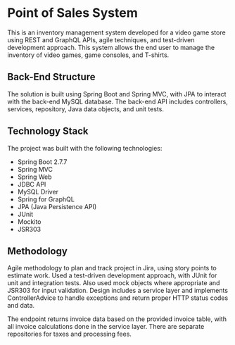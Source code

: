 # Point of Sales System
This is an inventory management system developed for a video game store using REST and GraphQL APIs, agile techniques, and test-driven development approach. This system allows the end user to manage the inventory of video games, game consoles, and T-shirts.

## Back-End Structure
The solution is built using Spring Boot and Spring MVC, with JPA to interact with the back-end MySQL database. The back-end API includes controllers, services, repository, Java data objects, and unit tests.

## Technology Stack
The project was built with the following technologies:

- Spring Boot 2.7.7
- Spring MVC
- Spring Web
- JDBC API
- MySQL Driver
- Spring for GraphQL
- JPA (Java Persistence API)
- JUnit
- Mockito
- JSR303


## Methodology
Agile methodology to plan and track project in Jira, using story points to estimate work. Used a test-driven development approach, with JUnit for unit and integration tests. Also used mock objects where appropriate and JSR303 for input validation. Design includes a service layer and implements ControllerAdvice to handle exceptions and return proper HTTP status codes and data.



The endpoint returns invoice data based on the provided invoice table, with all invoice calculations done in the service layer. There are separate repositories for taxes and processing fees.
